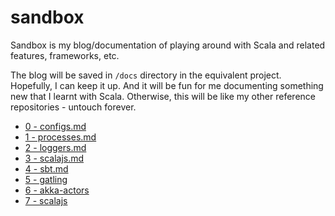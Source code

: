 # sandbox

Sandbox is my blog/documentation of playing around with Scala and related 
features, frameworks, etc. 

The blog will be saved in `/docs` directory in the equivalent project. 
Hopefully, I can keep it up. And it will be fun for me documenting something new 
that I learnt with Scala. Otherwise, this will be like my other reference 
repositories - untouch forever. 

- [0 - configs.md](https://github.com/kasonchan/sandbox/blob/master/initials/docs/0%20-%20configs.md)
- [1 - processes.md](https://github.com/kasonchan/sandbox/blob/master/initials/docs/1%20-%20processes.md)
- [2 - loggers.md](https://github.com/kasonchan/sandbox/blob/master/initials/docs/2%20-%20loggers.md)
- [3 - scalajs.md](https://github.com/kasonchan/sandbox/blob/master/initials/docs/3%20-%20scalajs.md)
- [4 - sbt.md](https://github.com/kasonchan/sandbox/blob/master/initials/docs/4%20-%20sbt.md)
- [5 - gatling](https://github.com/kasonchan/sandbox/blob/gatling/README.md)
- [6 - akka-actors](https://github.com/kasonchan/sandbox/blob/akka-actors/akka-actors/README.md)
- [7 - scalajs](https://github.com/kasonchan/sandbox/tree/scalajs/scalajs/README.md)
